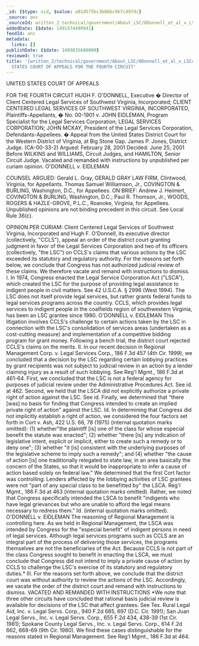 ```yaml
---
_id: {$type: oid, $value: a81d575bc3b86bc9b7cd97dc}
_source: anc
_sourceId: written_2_technical/government/About_LSC/ODonnell_et_al_v_LSCdecision.txt
addedDate: {$date: 1491574490941}
feedId: anc
metadata:
  links: []
publishDate: {$date: 1489035600000}
reviewed: true
title: '[written_2/technical/government/About_LSC/ODonnell_et_al_v_LSCdecision.txt]  UNITED
  STATES COURT OF APPEALS FOR THE FOURTH CIRCUIT'
---
```

<ignore  id='undefined'>UNITED STATES</ignore> COURT OF APPEALS

FOR THE FOURTH CIRCUIT
HUGH F. O&#x27;DONNELL, Executive � Director of Client Centered Legal
Services of Southwest <geo  id='6254928'>Virginia</geo>, Incorporated; CLIENT CENTERED LEGAL
SERVICES OF SOUTHWEST <geo  id='6254928'>VIRGINIA</geo>, INCORPORATED,
Plaintiffs-Appellants,
� No. 00-1901
v.
JOHN EIDLEMAN, Program Specialist for the Legal Services
Corporation; LEGAL SERVICES CORPORATION; JOHN MCKAY, President of
the Legal Services Corporation,
Defendants-Appellees. �
Appeal from the United States District Court for the Western
District of <geo  id='6254928'>Virginia</geo>, at <geo  id='4747554'>Big Stone Gap</geo>. James P. Jones, District
Judge. (CA-00-33-2)
Argued: February 28, 2001
Decided: June 25, 2001
Before WILKINS and WILLIAMS, Circuit Judges, and HAMILTON,
Senior Circuit Judge.
Vacated and remanded with instructions by unpublished per curiam
opinion.
O&#x27;DONNELL v. EIDLEMAN

COUNSEL
ARGUED: Gerald L. Gray, GERALD GRAY LAW FIRM, <geo  id='4753218'>Clintwood,
Virginia</geo>, for Appellants. Thomas Samuel Williamson, Jr., COVINGTON
&amp; BURLING, <geo  id='4140963'>Washington, D.C.</geo>, for Appellees. ON BRIEF: Andrew J.
Heimert, COVINGTON &amp; BURLING, <geo  id='4140963'>Washington, D.C.</geo>; Paul R.
Thomson, Jr., WOODS, ROGERS &amp; HAZLE-GROVE, P.L.C., <geo  id='4782167'>Roanoke,
Virginia</geo>, for Appellees.
Unpublished opinions are not binding precedent in this circuit.
See Local Rule 36(c).


OPINION
PER CURIAM:
Client Centered Legal Services of Southwest <geo  id='6254928'>Virginia</geo>,
Incorporated and Hugh F. O&#x27;Donnell, its executive director
(collectively, &quot;CCLS&quot;), appeal an order of the district court
granting judgment in favor of the Legal Services Corporation and
two of its officers (collectively, &quot;the LSC&quot;) on CCLS&#x27;s claims that
various actions by the LSC exceeded its statutory and regulatory
authority. For the reasons set forth below, we conclude that
Congress has not authorized judicial review of these claims. We
therefore vacate and remand with instructions to dismiss.
I.
In 1974, Congress enacted the Legal Service Corporation Act
(&quot;LSCA&quot;), which created the LSC for the purpose of providing legal
assistance to indigent people in civil matters. See 42 U.S.C.A. §
2996 (West 1994). The LSC does not itself provide legal services,
but rather grants federal funds to legal services programs across
the country. CCLS, which provides legal services to indigent people
in the coalfields region of southwestern <geo  id='6254928'>Virginia</geo>, has been an LSC
grantee since 1980.
O&#x27;DONNELL v. EIDLEMAN
This litigation involves CCLS&#x27;s challenge to certain actions
taken by the LSC in connection with the LSC&#x27;s consolidation of
services areas (undertaken as a cost-cutting measure) and
implementation of a competitive bidding program for grant money.
Following a bench trial, the district court rejected CCLS&#x27;s claims
on the merits.
II.
In our recent decision in Regional Management Corp. v. Legal
Services Corp., 186 F.3d 457 (4th Cir. 1999), we concluded that a
decision by the LSC regarding certain lobbying practices by grant
recipients was not subject to judicial review in an action by a
lender claiming injury as a result of such lobbying. See Reg&#x27;l
Mgmt., 186 F.3d at 461-64. First, we concluded that the LSC is not
a federal agency for purposes of judicial review under the
Administrative Procedures Act. See id. at 462. Second, we held that
the LSCA did not explicitly authorize a private right of action
against the LSC. See id. Finally, we determined that &quot;there [was]
no basis for finding that Congress intended to create an implied
private right of action&quot; against the LSC. Id.
In determining that Congress did not implicitly establish a
right of action, we considered the four factors set forth in Cort
v. Ash, 422
<ignore  id='undefined'>U.S. </ignore>66, 78 (1975) (internal quotation marks omitted): (1)
whether&quot;the plaintiff [is] one of the class for whose especial
benefit the statute was enacted&quot;; (2) whether &quot;there [is] any
indication of legislative intent, explicit or implicit, either to
create such a remedy or to deny one&quot;; (3) whether &quot;it [is]
consistent with the underlying purposes of the legislative scheme
to imply such a remedy&quot;; and (4) whether &quot;the cause of action [is]
one traditionally relegated to state law, in an area basically the
concern of the States, so that it would be inappropriate to infer a
cause of action based solely on federal law.&quot; We determined that
the first Cort factor was controlling: Lenders affected by the
lobbying activities of LSC grantees were not &quot;part of any special
class to be benefitted by&quot; the LSCA. Reg&#x27;l Mgmt., 186 F.3d at 463
(internal quotation marks omitted). Rather, we noted that Congress
specifically intended the LSCA to benefit &quot;indigents who have legal
grievances but who are unable to afford the legal means necessary
to redress them.&quot; Id. (internal quotation marks omitted).
O&#x27;DONNELL v. EIDLEMAN
The reasoning of Regional Management is controlling here. As we
held in Regional Management, the LSCA was intended by Congress for
the &quot;especial benefit&quot; of indigent persons in need of legal
services. Although legal services programs such as CCLS are an
integral part of the process of delivering those services, the
programs themselves are not the beneficiaries of the Act. Because
CCLS is not part of the class Congress sought to benefit in
enacting the LSCA, we must conclude that Congress did not intend to
imply a private cause of action by CCLS to challenge the LSC&#x27;s
exercise of its statutory and regulatory duties.*
III.
For the reasons set forth above, we conclude that the district
court was without authority to review the actions of the LSC.
Accordingly, we vacate the order of the district court and remand
with instructions to dismiss.
VACATED AND REMANDED WITH INSTRUCTIONS
*We note that three other circuits have concluded that rational
basis judicial review is available for decisions of the LSC that
affect grantees. See Tex. Rural Legal Aid, Inc. v. Legal Servs.
Corp., 940 F.2d 685, 697
(D.C. Cir. 1991); San Juan Legal Servs., Inc. v. Legal Servs.
Corp., 655 F.2d 434, 438-39 (1st Cir. 1981); <geo  id='5811704'>Spokane County</geo> Legal
Servs., Inc. v. Legal Servs. Corp., 614 F.2d 662, 668-69 (9th Cir.
1980). We find these cases distinguishable for the reasons stated
in Regional Management. See Reg&#x27;l Mgmt., 186 F.3d at 464.
